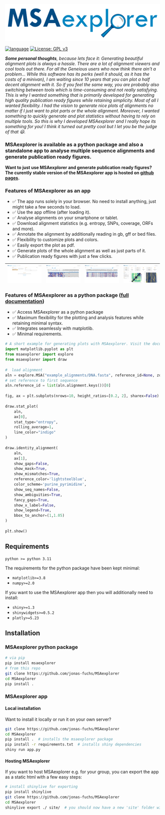 ![Logo](app_src/img/logo.svg)

[![language](https://img.shields.io/badge/python-%3E3.11-green)](https://www.python.org/)
[![License: GPL v3](https://img.shields.io/github/license/jonas-fuchs/bamdash)](https://www.gnu.org/licenses/gpl-3.0)

_**Some personal thoughts**, because lets face it: Generating beautiful alignment plots is always a hassle. There are a lot of alignment viewers and cool tools out there.
For all the Geneious users who now think there ain't a problem... While this software has its perks (well it should, as it has the costs of a minivan), I am waiting since 10 years that you can plot a 
half decent alignment with it. So if you feel the same way, you are probably also switching between tools which is time-consuming and not really satisfying. This is why 
I wanted something that is primarily developed for generating high quality publication ready figures while retaining simplicity. Most of all I wanted 
flexibility. I had the vision to generate nice plots of alignments no matter if I just want to plot parts or the whole alignment. 
Moreover, I wanted something to quickly generate and plot statistics without having to rely on multiple tools. So this is why I developed MSAexplorer and I really hope its
something for you! I think it turned out pretty cool but I let you be the judge of that :smiley:._

### MSAexplorer is available as a python package and also a standalone app to analyse multiple sequence alignments and generate publication ready figures. 
**Want to just use MSAexplorer and generate publication ready figures? 
The curently stable version of the MSAexplorer app is hosted on  [github pages](https://jonas-fuchs.github.io/MSAexplorer/shiny).**


### Features of MSAexplorer as an app
- :white_check_mark: The app runs solely in your browser. No need to install anything, just might take a few seconds to load.
- :white_check_mark: Use the app offline (after loading it).
- :white_check_mark: Analyse alignments on your smartphone or tablet.
- :white_check_mark: Download alignment statistics (e.g. entropy, SNPs, coverage, ORFs and more).
- :white_check_mark: Annotate the alignment by additionally reading in gb, gff or bed files.
- :white_check_mark: Flexibility to customize plots and colors.
- :white_check_mark: Easily export the plot as pdf.
- :white_check_mark: Generate plots of the whole alignment as well as just parts of it.
- :white_check_mark: Publication ready figures with just a few clicks.

| ![](readme_assets/upload_tab.png) | ![](readme_assets/plot_tab.png) | ![](readme_assets/plot2_tab.png) | ![](readme_assets/analysis_tab.png) |
|-----------------------------------|---------------------------------|----------------------------------|-------------------------------------|


### Features of MSAexplorer as a python package ([full documentation](https://jonas-fuchs.github.io/MSAexplorer/docs/msaexplorer.html))
- :white_check_mark: Access MSAexplorer as a python package
- :white_check_mark: Maximum flexibility for the plotting and analysis features while retaining minimal syntax.
- :white_check_mark: Integrates seamlessly with matplotlib.
- :white_check_mark: Minimal requirements.

```python
# A short example for generating plots with MSAexplorer. Visit the documentation for full usage.
import matplotlib.pyplot as plt
from msaexplorer import explore
from msaexplorer import draw

#  load alignment
aln = explore.MSA("example_alignments/DNA.fasta", reference_id=None, zoom_range=None)
# set reference to first sequence
aln.reference_id = list(aln.alignment.keys())[0]

fig, ax = plt.subplots(nrows=10, height_ratios=[0.2, 2], sharex=False)

draw.stat_plot(
    aln,
    ax[0],
    stat_type="entropy",
    rolling_average=1,
    line_color="indigo"
)

draw.identity_alignment(
    aln,
    ax[1],
    show_gaps=False,
    show_mask=True,
    show_mismatches=True,
    reference_color='lightsteelblue',
    color_scheme='purine_pyrimidine',
    show_seq_names=False,
    show_ambiguities=True,
    fancy_gaps=True,
    show_x_label=False,
    show_legend=True,
    bbox_to_anchor=(1,1.05)
)

plt.show()
```

## Requirements

`python >= python 3.11`

The requirements for the python package have been kept minimal:
- `matplotlib>=3.8`
- `numpy>=2.0`

If you want to use the MSAexplorer app then you will additionally need to install:
- `shiny>=1.3`
- `shinywidgets>=0.5.2`
- `plotly>=5.23`

## Installation
### MSAexplorer python package
```bash
# via pip
pip install msaexplorer
# from this repo
git clone https://github.com/jonas-fuchs/MSAexplorer
cd MSAexplorer
pip install .
```
### MSAexplorer app
#### Local installation
Want to install it locally or run it on your own server?
````bash
git clone https://github.com/jonas-fuchs/MSAexplorer
cd MSAexplorer
pip install .  # installs the msaexplorer package
pip install -r requirements.txt  # installs shiny dependencies
shiny run app.py
````
#### Hosting MSAexplorer
If you want to host MSAexplorer e.g. for your group, you can export the app as a static html with a few easy steps:

```bash
# install shinylive for exporting
pip install shinylive
git clone https://github.com/jonas-fuchs/MSAexplorer
cd MSAexplorer
shinylive export ./ site/  # you should now have a new 'site' folder with the app
```